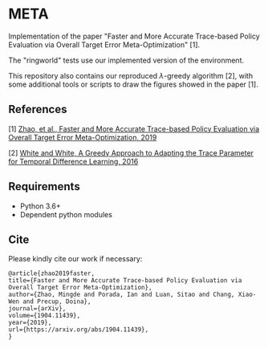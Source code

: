 # META

Implementation of the paper "Faster and More Accurate Trace-based Policy Evaluation via Overall Target Error Meta-Optimization" [1].

The "ringworld" tests use our implemented version of the environment.

This repository also contains our reproduced $\lambda$-greedy algorithm [2], with some additional tools or scripts to draw the figures showed in the paper [1].

## References
[1] [Zhao, et al., Faster and More Accurate Trace-based Policy Evaluation via Overall Target Error Meta-Optimization, 2019](https://arxiv.org/abs/1904.11439)

[2] [White and White, A Greedy Approach to Adapting the Trace Parameter for Temporal Difference Learning, 2016](https://arxiv.org/abs/1607.00446)

## Requirements

  * Python 3.6+
  * Dependent python modules

## Cite

Please kindly cite our work if necessary:

```
@article{zhao2019faster,
title={Faster and More Accurate Trace-based Policy Evaluation via Overall Target Error Meta-Optimization},
author={Zhao, Mingde and Porada, Ian and Luan, Sitao and Chang, Xiao-Wen and Precup, Doina},
journal={arXiv},
volume={1904.11439},
year={2019},
url={https://arxiv.org/abs/1904.11439},
}
```
